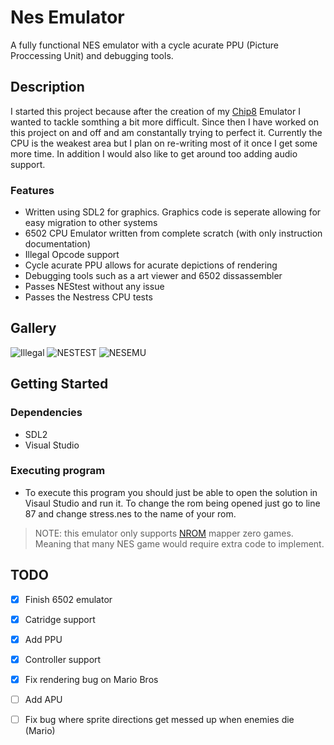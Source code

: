 # Nes Emulator

A fully functional NES emulator with a cycle acurate PPU (Picture Proccessing Unit) and debugging tools.

## Description

I started this project because after the creation of my [Chip8]() Emulator I wanted to tackle somthing a bit more difficult. Since then I have worked on this project on and off and am constantally trying to perfect it. Currently the CPU is the weakest area but I plan on re-writing most of it once I get some more time. In addition I would also like to get around too adding audio support.

### Features

* Written using SDL2 for graphics. Graphics code is seperate allowing for easy migration to other systems
* 6502 CPU Emulator written from complete scratch (with only instruction documentation)
* Illegal Opcode support
* Cycle acurate PPU allows for acurate depictions of rendering
* Debugging tools such as a art viewer and 6502 dissassembler
* Passes NEStest without any issue
* Passes the Nestress CPU tests

## Gallery

![Illegal](https://github.com/user-attachments/assets/e1dfb692-f79c-4e40-bee4-701aa7cc2318)
![NESTEST](https://github.com/user-attachments/assets/6ea4809e-bd0b-44c7-a0f6-6b5d4ea3a093)
![NESEMU](https://github.com/user-attachments/assets/330a269b-9748-4ccc-9440-49cf88f0540e)

## Getting Started

### Dependencies

* SDL2
* Visual Studio

### Executing program

* To execute this program you should just be able to open the solution in Visaul Studio and run it. To change the rom being opened just go to line 87 and change stress.nes to the name of your rom.

> NOTE: this emulator only supports [NROM](https://nesdir.github.io/mapper0.html) mapper zero games. Meaning that many NES game would require extra code to implement.

## TODO
- [X] Finish 6502 emulator
- [X] Catridge support 
- [X] Add PPU
- [X] Controller support
- [X] Fix rendering bug on Mario Bros
- [ ] Add APU
- [ ] Fix bug where sprite directions get messed up when enemies die (Mario)

